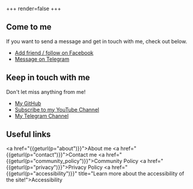 +++
render=false
+++
<div class="beforefooter" id="footersection">
<div id="cometome">

## Come to me
If you want to send a message and get in touch with me, check out below.
* <a href="https://facebook.com/harry.mk.64">Add friend / follow on Facebook</a>
* <a href="https://t.me/harrymkt">Message on Telegram</a>

</div>

## Keep in touch with me
Don't let miss anything from me!
* <a href="https://github.com/harrymkt">My GitHub</a>
* <a href="https://youtube.com/@harry_mk">Subscribe to my YouTube Channel</a>
* <a href="https://t.me/harrymktg">My Telegram Channel</a>

## Useful links
<a href="{{geturl(p="about")}}">About me</a>
<a href="{{geturl(p="contact")}}">Contact me</a>
<a href="{{geturl(p="community_policy")}}">Community Policy</a>
<a href="{{geturl(p="privacy")}}">Privacy Policy</a>
<a href="{{geturl(p="accessibility")}}" title="Learn more about the accessibility of the site!">Accessibility</a>
</div>